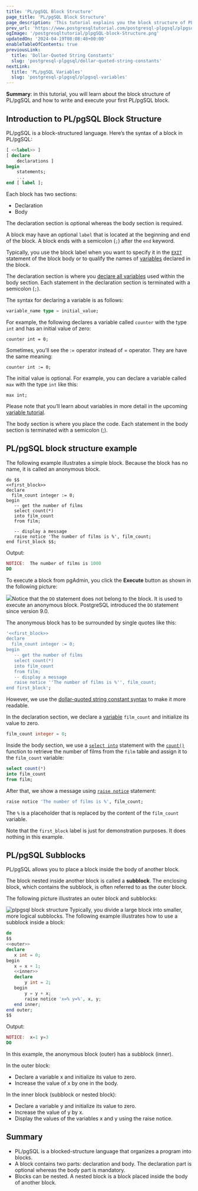 ```yaml
---
title: 'PL/pgSQL Block Structure'
page_title: 'PL/pgSQL Block Structure'
page_description: 'This tutorial explains you the block structure of PL/pgSQL and shows you step by step how to develop anonymous blocks.'
prev_url: 'https://www.postgresqltutorial.com/postgresql-plpgsql/plpgsql-block-structure/'
ogImage: '/postgresqltutorial/plpgSQL-block-Structure.png'
updatedOn: '2024-04-19T08:08:48+00:00'
enableTableOfContents: true
previousLink:
  title: 'Dollar-Quoted String Constants'
  slug: 'postgresql-plpgsql/dollar-quoted-string-constants'
nextLink:
  title: 'PL/pgSQL Variables'
  slug: 'postgresql-plpgsql/plpgsql-variables'
---
```


**Summary**: in this tutorial, you will learn about the block structure of PL/pgSQL and how to write and execute your first PL/pgSQL block.

## Introduction to PL/pgSQL Block Structure

PL/pgSQL is a block\-structured language. Here’s the syntax of a block in PL/pgSQL:

```sql
[ <<label>> ]
[ declare
    declarations ]
begin
    statements;
	...
end [ label ];
```

Each block has two sections:

- Declaration
- Body

The declaration section is optional whereas the body section is required.

A block may have an optional `label` that is located at the beginning and end of the block. A block ends with a semicolon (`;`) after the `end` keyword.

Typically, you use the block label when you want to specify it in the [`EXIT`](plpgsql-exit) statement of the block body or to qualify the names of [variables](plpgsql-variables) declared in the block.

The declaration section is where you [declare all variables](plpgsql-variables) used within the body section. Each statement in the declaration section is terminated with a semicolon (`;`).

The syntax for declaring a variable is as follows:

```sql
variable_name type = initial_value;
```

For example, the following declares a variable called `counter` with the type `int` and has an initial value of zero:

```
counter int = 0;
```

Sometimes, you’ll see the :\= operator instead of \= operator. They are have the same meaning:

```
counter int := 0;
```

The initial value is optional. For example, you can declare a variable called `max` with the type `int` like this:

```
max int;
```

Please note that you’ll learn about variables in more detail in the upcoming [variable tutorial](plpgsql-variables).

The body section is where you place the code. Each statement in the body section is terminated with a semicolon (;).

## PL/pgSQL block structure example

The following example illustrates a simple block. Because the block has no name, it is called an anonymous block.

```
do $$
<<first_block>>
declare
  film_count integer := 0;
begin
   -- get the number of films
   select count(*)
   into film_count
   from film;

   -- display a message
   raise notice 'The number of films is %', film_count;
end first_block $$;
```

Output:

```php
NOTICE:  The number of films is 1000
DO
```

To execute a block from pgAdmin, you click the **Execute** button as shown in the following picture:

![](/postgresqltutorial/plpgSQL-block-Structure.png)Notice that the `DO` statement does not belong to the block. It is used to execute an anonymous block. PostgreSQL introduced the `DO` statement since version 9\.0\.

The anonymous block has to be surrounded by single quotes like this:

```sql
'<<first_block>>
declare
  film_count integer := 0;
begin
   -- get the number of films
   select count(*)
   into film_count
   from film;
   -- display a message
   raise notice ''The number of films is %'', film_count;
end first_block';
```

However, we use the [dollar\-quoted string constant syntax](dollar-quoted-string-constants) to make it more readable.

In the declaration section, we declare a [variable](plpgsql-variables) `film_count` and initialize its value to zero.

```sql
film_count integer = 0;
```

Inside the body section, we use a [`select into`](https://neon.tech/postgresql/postgresql-plpgsql/pl-pgsql-select-into/) statement with the [`count()`](../postgresql-aggregate-functions/postgresql-count-function) function to retrieve the number of films from the `film` table and assign it to the `film_count` variable:

```sql
select count(*)
into film_count
from film;
```

After that, we show a message using [`raise notice`](plpgsql-errors-messages) statement:

```sql
raise notice 'The number of films is %', film_count;
```

The `%` is a placeholder that is replaced by the content of the `film_count` variable.

Note that the `first_block` label is just for demonstration purposes. It does nothing in this example.

## PL/pgSQL Subblocks

PL/pgSQL allows you to place a block inside the body of another block.

The block nested inside another block is called a **subblock**. The enclosing block, which contains the subblock, is often referred to as the outer block.

The following picture illustrates an outer block and subblocks:

![plpgsql block structure](/postgresqltutorial/plpgsql-block-structure.png)
Typically, you divide a large block into smaller, more logical subblocks. The following example illustrates how to use a subblock inside a block:

```php
do
$$
<<outer>>
declare
   x int = 0;
begin
   x = x + 1;
   <<inner>>
   declare
       y int = 2;
   begin
   	   y = y + x;
	   raise notice 'x=% y=%', x, y;
   end inner;
end outer;
$$
```

Output:

```php
NOTICE:  x=1 y=3
DO
```

In this example, the anonymous block (outer) has a subblock (inner).

In the outer block:

- Declare a variable x and initialize its value to zero.
- Increase the value of x by one in the body.

In the inner block (subblock or nested block):

- Declare a variable y and initialize its value to zero.
- Increase the value of y by x.
- Display the values of the variables x and y using the raise notice.

## Summary

- PL/pgSQL is a blocked\-structure language that organizes a program into blocks.
- A block contains two parts: declaration and body. The declaration part is optional whereas the body part is mandatory.
- Blocks can be nested. A nested block is a block placed inside the body of another block.

